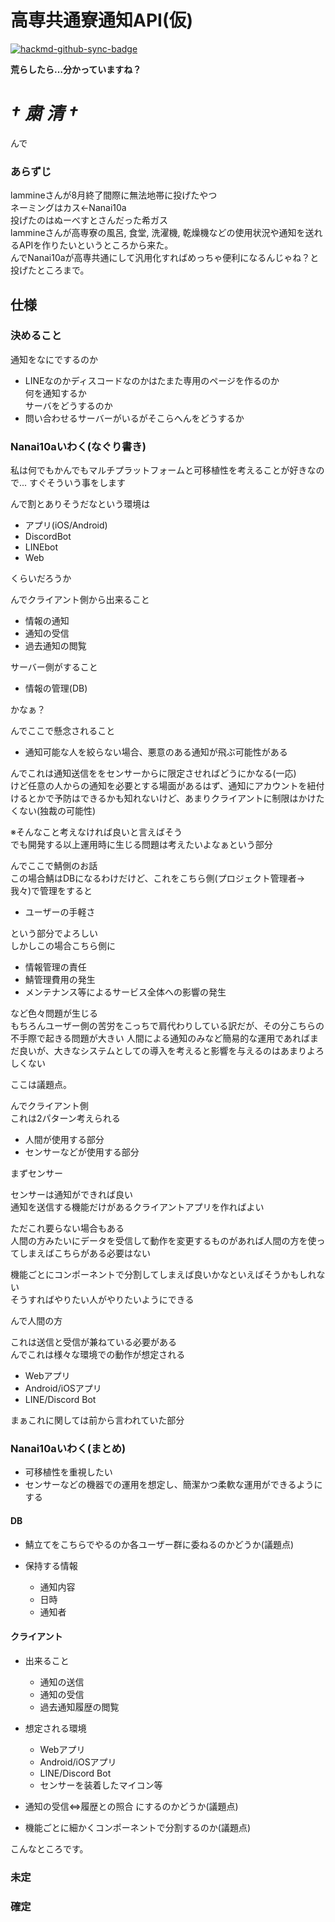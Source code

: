 # 高専共通寮通知API(仮)  

[![hackmd-github-sync-badge](https://hackmd.io/FMOkh4kFSUGuETi4XaJOtA/badge)](https://hackmd.io/FMOkh4kFSUGuETi4XaJOtA)

 
**荒らしたら…分かっていますね？**  
 
# ***† 粛 清 †***  

んで  

### あらずじ  
 
lammineさんが8月終了間際に無法地帯に投げたやつ  
ネーミングはカス←Nanai10a  
投げたのはぬーべすとさんだった希ガス  
lammineさんが高専寮の風呂, 食堂, 洗濯機, 乾燥機などの使用状況や通知を送れるAPIを作りたいというところから来た。  
んでNanai10aが高専共通にして汎用化すればめっちゃ便利になるんじゃね？と投げたところまで。  

## 仕様  

### 決めること  
通知をなにでするのか  
* LINEなのかディスコードなのかはたまた専用のページを作るのか  
何を通知するか  
サーバをどうするのか  
* 問い合わせるサーバーがいるがそこらへんをどうするか  

### Nanai10aいわく(なぐり書き)

私は何でもかんでもマルチプラットフォームと可移植性を考えることが好きなので...
すぐそういう事をします

んで割とありそうだなという環境は
- アプリ(iOS/Android)
- DiscordBot
- LINEbot
- Web

くらいだろうか

んでクライアント側から出来ること

- 情報の通知
- 通知の受信
- 過去通知の閲覧

サーバー側がすること

- 情報の管理(DB)

かなぁ？

んでここで懸念されること

- 通知可能な人を絞らない場合、悪意のある通知が飛ぶ可能性がある

んでこれは通知送信ををセンサーからに限定させればどうにかなる(一応)  
けど任意の人からの通知を必要とする場面があるはず、通知にアカウントを紐付けるとかで予防はできるかも知れないけど、あまりクライアントに制限はかけたくない(独裁の可能性)  

※そんなこと考えなければ良いと言えばそう  
でも開発する以上運用時に生じる問題は考えたいよなぁという部分

んでここで鯖側のお話  
この場合鯖はDBになるわけだけど、これをこちら側(プロジェクト管理者→我々)で管理をすると  

- ユーザーの手軽さ  

という部分でよろしい  
しかしこの場合こちら側に

- 情報管理の責任
- 鯖管理費用の発生
- メンテナンス等によるサービス全体への影響の発生

など色々問題が生じる  
もちろんユーザー側の苦労をこっちで肩代わりしている訳だが、その分こちらの不手際で起きる問題が大きい
人間による通知のみなど簡易的な運用であればまだ良いが、大きなシステムとしての導入を考えると影響を与えるのはあまりよろしくない

ここは議題点。

んでクライアント側  
これは2パターン考えられる  

- 人間が使用する部分
- センサーなどが使用する部分

まずセンサー

センサーは通知ができれば良い  
通知を送信する機能だけがあるクライアントアプリを作ればよい

ただこれ要らない場合もある  
人間の方みたいにデータを受信して動作を変更するものがあれば人間の方を使ってしまえばこちらがある必要はない  

機能ごとにコンポーネントで分割してしまえば良いかなといえばそうかもしれない  
そうすればやりたい人がやりたいようにできる

んで人間の方

これは送信と受信が兼ねている必要がある  
んでこれは様々な環境での動作が想定される

- Webアプリ
- Android/iOSアプリ
- LINE/Discord Bot

まぁこれに関しては前から言われていた部分

### Nanai10aいわく(まとめ)

- 可移植性を重視したい
- センサーなどの機器での運用を想定し、簡潔かつ柔軟な運用ができるようにする

#### DB

- 鯖立てをこちらでやるのか各ユーザー群に委ねるのかどうか(議題点)

- 保持する情報
    - 通知内容
    - 日時
    - 通知者


#### クライアント

- 出来ること
    - 通知の送信
    - 通知の受信
    - 過去通知履歴の閲覧
- 想定される環境
    - Webアプリ
    - Android/iOSアプリ
    - LINE/Discord Bot
    - センサーを装着したマイコン等

- 通知の受信<=>履歴との照合 にするのかどうか(議題点)
- 機能ごとに細かくコンポーネントで分割するのか(議題点)

こんなところです。

### 未定



### 確定


